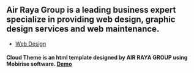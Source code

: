 ## Air Raya Group is a leading business expert specialize in providing web design, graphic design services and web maintenance.

* [Web Design](http://www.airrayagroup.com/)

#### Cloud Theme is an html template designed by AIR RAYA GROUP using Mobirise software. [Demo](https://yourfreebies.github.io/cloud/)

 
